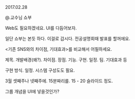 2017.02.28

@.교수님 쇼부

Web도 필요하겠네요.
UI를 다듬어보자.

일단 쇼부는 본듯 하다. 이걸로 갑시다.
전공설명회때 발표를 할꺼에요.

<기존 SNS와의 차이점, 기대효과>를 비교해서 어필하세요.

제목. 개발배경(왜?). 차이점. 장점. 기능. 구현. 일정. 팀. 기대효과 등

구현 방식. 일정. 시스템 구성도도 필요.

3월 셋째주나 넷째주에.
15분짜리를. 15 - 20 슬라이드 정도.

그룹 개념을 UI에 넣을것인가?
